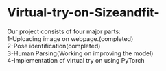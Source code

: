 # Virtual-try-on-Sizeandfit-
Our project consists of four major parts:
<br />1-Uploading image on webpage.(completed)
<br />2-Pose identification(completed)
<br />3-Human Parsing(Working on improving the model)
<br />4-Implementation of virtual try on using PyTorch
